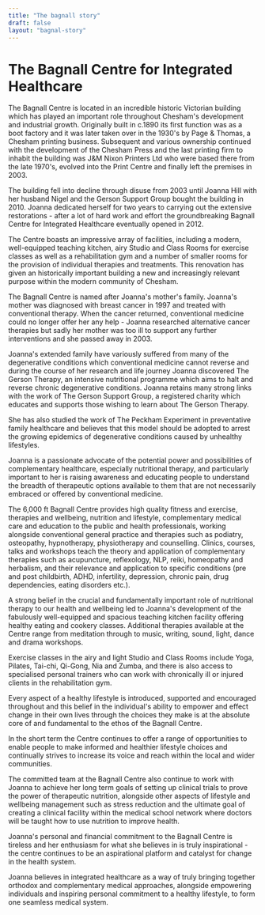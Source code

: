 ```yaml
---
title: "The bagnall story"
draft: false
layout: "bagnal-story"
---
```


# The Bagnall Centre for Integrated Healthcare

The Bagnall Centre is located in an incredible historic Victorian building which has played an important role throughout Chesham's development and industrial growth. Originally built in c.1890 its first function was as a boot factory and it was later taken over in the 1930's by Page & Thomas, a Chesham printing business. Subsequent and various ownership continued with the development of the Chesham Press and the last printing firm to inhabit the building was J&M Nixon Printers Ltd who were based there from the late 1970's, evolved into the Print Centre and finally left the premises in 2003.

The building fell into decline through disuse from 2003 until Joanna Hill with her husband Nigel and the Gerson Support Group bought the building in 2010. Joanna dedicated herself for two years to carrying out the extensive restorations - after a lot of hard work and effort the groundbreaking Bagnall Centre for Integrated Healthcare eventually opened in 2012.

The Centre boasts an impressive array of facilities, including a modern, well-equipped teaching kitchen, airy Studio and Class Rooms for exercise classes as well as a rehabilitation gym and a number of smaller rooms for the provision of individual therapies and treatments. This renovation has given an historically important building a new and increasingly relevant purpose within the modern community of Chesham.

The Bagnall Centre is named after Joanna's mother's family. Joanna's mother was diagnosed with breast cancer in 1997 and treated with conventional therapy. When the cancer returned, conventional medicine could no longer offer her any help - Joanna researched alternative cancer therapies but sadly her mother was too ill to support any further interventions and she passed away in 2003.

Joanna's extended family have variously suffered from many of the degenerative conditions which conventional medicine cannot reverse and during the course of her research and life journey Joanna discovered The Gerson Therapy, an intensive nutritional programme which aims to halt and reverse chronic degenerative conditions. Joanna retains many strong links with the work of The Gerson Support Group, a registered charity which educates and supports those wishing to learn about The Gerson Therapy.

She has also studied the work of The Peckham Experiment in preventative family healthcare and believes that this model should be adopted to arrest the growing epidemics of degenerative conditions caused by unhealthy lifestyles.

Joanna is a passionate advocate of the potential power and possibilities of complementary healthcare, especially nutritional therapy, and particularly important to her is raising awareness and educating people to understand the breadth of therapeutic options available to them that are not necessarily embraced or offered by conventional medicine.

The 6,000 ft Bagnall Centre provides high quality fitness and exercise, therapies and wellbeing, nutrition and lifestyle, complementary medical care and education to the public and health professionals, working alongside conventional general practice and therapies such as podiatry, osteopathy, hypnotherapy, physiotherapy and counselling. Clinics, courses, talks and workshops teach the theory and application of complementary therapies such as acupuncture, reflexology, NLP, reiki, homeopathy and herbalism, and their relevance and application to specific conditions (pre and post childbirth, ADHD, infertility, depression, chronic pain, drug dependencies, eating disorders etc.).

A strong belief in the crucial and fundamentally important role of nutritional therapy to our health and wellbeing led to Joanna's development of the fabulously well-equipped and spacious teaching kitchen facility offering healthy eating and cookery classes. Additional therapies available at the Centre range from meditation through to music, writing, sound, light, dance and drama workshops.

Exercise classes in the airy and light Studio and Class Rooms include Yoga, Pilates, Tai-chi, Qi-Gong, Nia and Zumba, and there is also access to specialised personal trainers who can work with chronically ill or injured clients in the rehabilitation gym.

Every aspect of a healthy lifestyle is introduced, supported and encouraged throughout and this belief in the individual's ability to empower and effect change in their own lives through the choices they make is at the absolute core of and fundamental to the ethos of the Bagnall Centre.

In the short term the Centre continues to offer a range of opportunities to enable people to make informed and healthier lifestyle choices and continually strives to increase its voice and reach within the local and wider communities.

The committed team at the Bagnall Centre also continue to work with Joanna to achieve her long term goals of setting up clinical trials to prove the power of therapeutic nutrition, alongside other aspects of lifestyle and wellbeing management such as stress reduction and the ultimate goal of creating a clinical facility within the medical school network where doctors will be taught how to use nutrition to improve health.

Joanna's personal and financial commitment to the Bagnall Centre is tireless and her enthusiasm for what she believes in is truly inspirational - the centre continues to be an aspirational platform and catalyst for change in the health system.

Joanna believes in integrated healthcare as a way of truly bringing together orthodox and complementary medical approaches, alongside empowering individuals and inspiring personal commitment to a healthy lifestyle, to form one seamless medical system.